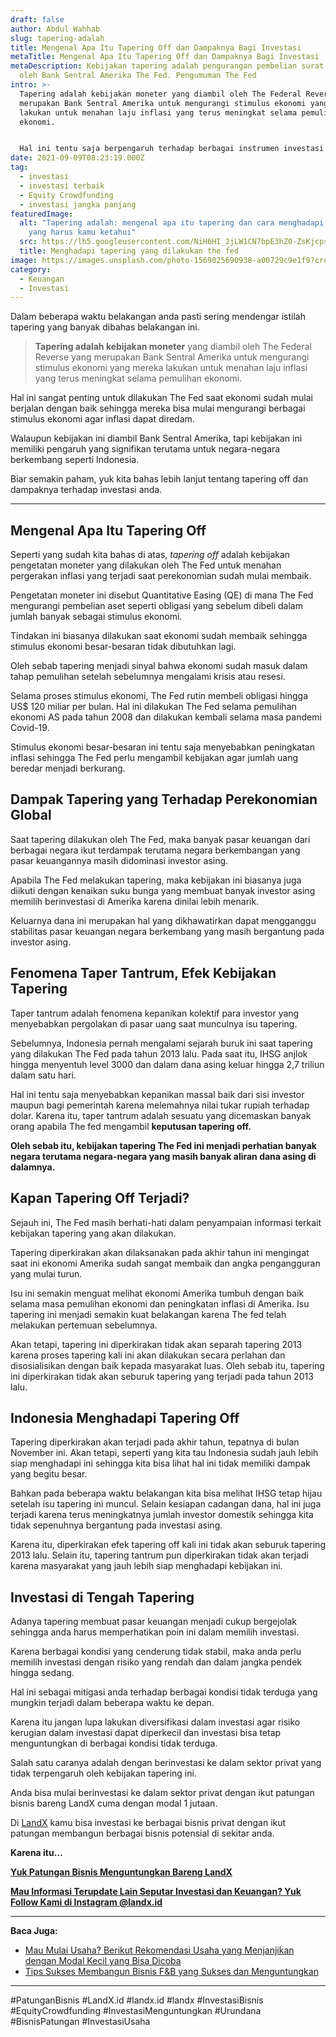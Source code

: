 ```yaml
---
draft: false
author: Abdul Wahhab
slug: tapering-adalah
title: Mengenal Apa Itu Tapering Off dan Dampaknya Bagi Investasi
metaTitle: Mengenal Apa Itu Tapering Off dan Dampaknya Bagi Investasi
metaDescription: Kebijakan tapering adalah pengurangan pembelian surat utang
  oleh Bank Sentral Amerika The Fed. Pengumuman The Fed
intro: >-
  Tapering adalah kebijakan moneter yang diambil oleh The Federal Reverse yang
  merupakan Bank Sentral Amerika untuk mengurangi stimulus ekonomi yang mereka
  lakukan untuk menahan laju inflasi yang terus meningkat selama pemulihan
  ekonomi.


  Hal ini tentu saja berpengaruh terhadap berbagai instrumen investasi sehingga kamu butuh strategi jitu untuk menghadapi hal tersebut. Karena itu, yuk kita bahas apa itu tapering dan bagaimana strategi kita apabila menghadapi tapering. 
date: 2021-09-09T08:23:19.000Z
tag:
  - investasi
  - investasi terbaik
  - Equity Crowdfunding
  - investasi jangka panjang
featuredImage:
  alt: "Tapering adalah: mengenal apa itu tapering dan cara menghadapi tapering
    yang harus kamu ketahui"
  src: https://lh5.googleusercontent.com/NiH6HI_2jLW1CN7bpE3hZ0-ZsKjcpsrRWTzUsCldQogXuegN8eibXUfUWaTEM3zdKxnK-CVhwhCzV-n1x5aI6oHZrMnRIsBvSuXVmbjqO3WpXhyW-lhRO8PdPaxiu2MKrUG6PE2w
  title: Menghadapi tapering yang dilakukan the fed
image: https://images.unsplash.com/photo-1569025690938-a00729c9e1f9?crop=entropy&cs=tinysrgb&fit=max&fm=jpg&ixid=MnwxMTc3M3wwfDF8c2VhcmNofDExfHxmaW5hbmNlfGVufDB8fHx8MTYzOTk5MjAzNQ&ixlib=rb-1.2.1&q=80&w=1080
category:
  - Keuangan
  - Investasi
---
```

Dalam beberapa waktu belakangan anda pasti sering mendengar istilah tapering yang banyak dibahas belakangan ini.

> **Tapering adalah kebijakan moneter** yang diambil oleh The Federal Reverse yang merupakan Bank Sentral Amerika untuk mengurangi stimulus ekonomi yang mereka lakukan untuk menahan laju inflasi yang terus meningkat selama pemulihan ekonomi.

Hal ini sangat penting untuk dilakukan The Fed saat ekonomi sudah mulai berjalan dengan baik sehingga mereka bisa mulai mengurangi berbagai stimulus ekonomi agar inflasi dapat diredam.

Walaupun kebijakan ini diambil Bank Sentral Amerika, tapi kebijakan ini memiliki pengaruh yang signifikan terutama untuk negara-negara berkembang seperti Indonesia.

Biar semakin paham, yuk kita bahas lebih lanjut tentang tapering off dan dampaknya terhadap investasi anda.

- - -

## Mengenal Apa Itu Tapering Off

Seperti yang sudah kita bahas di atas, *tapering off* adalah kebijakan pengetatan moneter yang dilakukan oleh The Fed untuk menahan pergerakan inflasi yang terjadi saat perekonomian sudah mulai membaik.

Pengetatan moneter ini disebut Quantitative Easing (QE) di mana The Fed mengurangi pembelian aset seperti obligasi yang sebelum dibeli dalam jumlah banyak sebagai stimulus ekonomi.

Tindakan ini biasanya dilakukan saat ekonomi sudah membaik sehingga stimulus ekonomi besar-besaran tidak dibutuhkan lagi.

Oleh sebab tapering menjadi sinyal bahwa ekonomi sudah masuk dalam tahap pemulihan setelah sebelumnya mengalami krisis atau resesi.

Selama proses stimulus ekonomi, The Fed rutin membeli obligasi hingga US$ 120 miliar per bulan. Hal ini dilakukan The Fed selama pemulihan ekonomi AS pada tahun 2008 dan dilakukan kembali selama masa pandemi Covid-19.

Stimulus ekonomi besar-besaran ini tentu saja menyebabkan peningkatan inflasi sehingga The Fed perlu mengambil kebijakan agar jumlah uang beredar menjadi berkurang.

## Dampak Tapering yang Terhadap Perekonomian Global

Saat tapering dilakukan oleh The Fed, maka banyak pasar keuangan dari berbagai negara ikut terdampak terutama negara berkembangan yang pasar keuangannya masih didominasi investor asing.

Apabila The Fed melakukan tapering, maka kebijakan ini biasanya juga diikuti dengan kenaikan suku bunga yang membuat banyak investor asing memilih berinvestasi di Amerika karena dinilai lebih menarik.

Keluarnya dana ini merupakan hal yang dikhawatirkan dapat mengganggu stabilitas pasar keuangan negara berkembang yang masih bergantung pada investor asing.

## Fenomena Taper Tantrum, Efek Kebijakan Tapering

Taper tantrum adalah fenomena kepanikan kolektif para investor yang menyebabkan pergolakan di pasar uang saat munculnya isu tapering.

Sebelumnya, Indonesia pernah mengalami sejarah buruk ini saat tapering yang dilakukan The Fed pada tahun 2013 lalu. Pada saat itu, IHSG anjlok hingga menyentuh level 3000 dan dalam dana asing keluar hingga 2,7 triliun dalam satu hari.

Hal ini tentu saja menyebabkan kepanikan massal baik dari sisi investor maupun bagi pemerintah karena melemahnya nilai tukar rupiah terhadap dolar. Karena itu, taper tantrum adalah sesuatu yang dicemaskan banyak orang apabila The fed mengambil **keputusan tapering off.** 

**Oleh sebab itu, kebijakan tapering The Fed ini menjadi perhatian banyak negara terutama negara-negara yang masih banyak aliran dana asing di dalamnya.**

## Kapan Tapering Off Terjadi? 

Sejauh ini, The Fed masih berhati-hati dalam penyampaian informasi terkait kebijakan tapering yang akan dilakukan.

Tapering diperkirakan akan dilaksanakan pada akhir tahun ini mengingat saat ini ekonomi Amerika sudah sangat membaik dan angka pengangguran yang mulai turun.

Isu ini semakin menguat melihat ekonomi Amerika tumbuh dengan baik selama masa pemulihan ekonomi dan peningkatan inflasi di Amerika. Isu tapering ini menjadi semakin kuat belakangan karena The fed telah melakukan pertemuan sebelumnya. 

Akan tetapi, tapering ini diperkirakan tidak akan separah tapering 2013 karena proses tapering kali ini akan dilakukan secara perlahan dan disosialisikan dengan baik kepada masyarakat luas. Oleh sebab itu, tapering ini diperkirakan tidak akan seburuk tapering yang terjadi pada tahun 2013 lalu. 

## Indonesia Menghadapi Tapering Off

Tapering diperkirakan akan terjadi pada akhir tahun, tepatnya di bulan November ini. Akan tetapi, seperti yang kita tau Indonesia sudah jauh lebih siap menghadapi ini sehingga kita bisa lihat hal ini tidak memiliki dampak yang begitu besar.

Bahkan pada beberapa waktu belakangan kita bisa melihat IHSG tetap hijau setelah isu tapering ini muncul. Selain kesiapan cadangan dana, hal ini juga terjadi karena terus meningkatnya jumlah investor domestik sehingga kita tidak sepenuhnya bergantung pada investasi asing.

Karena itu, diperkirakan efek tapering off kali ini tidak akan seburuk tapering 2013 lalu. Selain itu, tapering tantrum pun diperkirakan tidak akan terjadi karena masyarakat yang jauh lebih siap menghadapi kebijakan ini. 

## Investasi di Tengah Tapering

Adanya tapering membuat pasar keuangan menjadi cukup bergejolak sehingga anda harus memperhatikan poin ini dalam memilih investasi.

Karena berbagai kondisi yang cenderung tidak stabil, maka anda perlu memilih investasi dengan risiko yang rendah dan dalam jangka pendek hingga sedang.

Hal ini sebagai mitigasi anda terhadap berbagai kondisi tidak terduga yang mungkin terjadi dalam beberapa waktu ke depan.

Karena itu jangan lupa lakukan diversifikasi dalam investasi agar risiko kerugian dalam investasi dapat diperkecil dan investasi bisa tetap menguntungkan di berbagai kondisi tidak terduga.

Salah satu caranya adalah dengan berinvestasi ke dalam sektor privat yang tidak terpengaruh oleh kebijakan tapering ini.

Anda bisa mulai berinvestasi ke dalam sektor privat dengan ikut patungan bisnis bareng LandX cuma dengan modal 1 jutaan.

Di [LandX](https://landx.id/) kamu bisa investasi ke berbagai bisnis privat dengan ikut patungan membangun berbagai bisnis potensial di sekitar anda.

**Karena itu…**

**[Yuk Patungan Bisnis Menguntungkan Bareng LandX](https://landx.id/project/?utm_source=Blog&utm_medium=organic+keyword&utm_campaign=blog&utm_id=Blog)**

**[Mau Informasi Terupdate Lain Seputar Investasi dan Keuangan? Yuk Follow Kami di Instagram @landx.id](https://www.instagram.com/landx.id/?utm_medium=copy_link)**

- - -

**Baca Juga:**

* [Mau Mulai Usaha? Berikut Rekomendasi Usaha yang Menjanjikan dengan Modal Kecil yang Bisa Dicoba](https://landx.id/blog/usaha-yang-menjanjikan-dengan-modal-kecil/)
* [Tips Sukses Membangun Bisnis F&B yang Sukses dan Menguntungkan](https://landx.id/blog/memulai-bisnis-f-b/)

- - -

\#PatunganBisnis 	#LandX.id	#landx.id	#landx  #InvestasiBisnis	#EquityCrowdfunding	#InvestasiMenguntungkan	#Urundana	#BisnisPatungan	#InvestasiUsaha